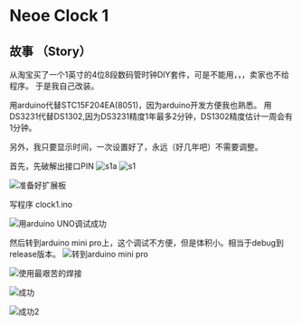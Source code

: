 # Neoe Clock 1

## 故事 （Story）

从淘宝买了一个1英寸的4位8段数码管时钟DIY套件，可是不能用，，，卖家也不给程序。
于是我自己改装。

用arduino代替STC15F204EA(8051)，因为arduino开发方便我也熟悉。
用DS3231代替DS1302,因为DS3231精度1年最多2分钟，DS1302精度估计一周会有1分钟。

另外，我只要显示时间，一次设置好了，永远（好几年吧）不需要调整。


首先，先破解出接口PIN
![s1a](https://github.com/neoedmund/neoe-arduino-clock1/raw/master/pic/s1a.jpg "s1a")
![s1](https://github.com/neoedmund/neoe-arduino-clock1/raw/master/pic/s1.jpg "s1")

![准备好扩展板](https://github.com/neoedmund/neoe-arduino-clock1/raw/master/pic/s2.jpg "准备好扩展板")

写程序
clock1.ino

![用arduino UNO调试成功](https://github.com/neoedmund/neoe-arduino-clock1/raw/master/pic/s3.jpg "用arduino UNO调试成功")


然后转到arduino mini pro上，这个调试不方便，但是体积小。相当于debug到release版本。
![转到arduino mini pro](https://github.com/neoedmund/neoe-arduino-clock1/raw/master/pic/s4.jpg "转到arduino mini pro")


![使用最艰苦的焊接](https://github.com/neoedmund/neoe-arduino-clock1/raw/master/pic/s5.jpg "使用最艰苦的焊接")


![成功](https://github.com/neoedmund/neoe-arduino-clock1/raw/master/pic/s6.jpg "成功")


![成功2](https://github.com/neoedmund/neoe-arduino-clock1/raw/master/pic/s6a.jpg "成功2")

